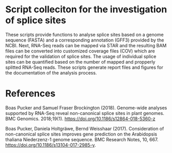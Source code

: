 # Script colleciton for the investigation of splice sites

These scripts provide functions to analyse splice sites based on a genome sequence (FASTA) and a corresponding annotation (GFF3) provided by the NCBI. Next, RNA-Seq reads can be mapped via STAR and the resulting BAM files can be converted into customized coverage files (COV) which are required for the validation of splice sites. The usage of individual splice sites can be quantified based on the number of mapped and propperly splitted RNA-Seq reads. These scripts generate report files and figures for the documentation of the analysis process.


# References

Boas Pucker and Samuel Fraser Brockington (2018). Genome-wide analyses supported by RNA-Seq reveal non-canonical splice sites in plant genomes. BMC Genomics. 2018;19(1). https://doi.org/10.1186/s12864-018-5360-z


Boas Pucker, Daniela Holtgräwe, Bernd Weisshaar (2017). Consideration of non-canonical splice sites improves gene prediction on the Arabidopsis thaliana Niederzenz-1 genome sequence. BMC Research Notes, 10, 667. https://doi.org/10.1186/s13104-017-2985-y. 
